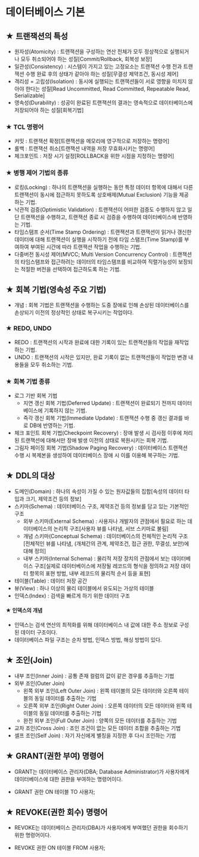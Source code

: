 # 데이터베이스 기본

## **★** 트랜잭션의 특성

- 원자성(Atomicity) : 트랜잭션을 구성하는 연산 전체가 모두 정상적으로 실행되거나 모두 취소되어야 하는 성질[Commit/Rollback, 회복성 보장]
- 일관성(Consistency) : 시스템이 가지고 있는 고정요소는 트랜잭션 수행 전과 트랜잭션 수행 완료 후의 상태가 같아야 하는 성질[무결성 제약조건, 동시성 제어]
- 격리성 = 고립성(Isolation) : 동시에 실행되는 트랜잭션들이 서로 영향을 미치지 않아야 한다는 성질[Read Uncommitted, Read Committed, Repeatable Read, Serializable]
- 영속성(Durability) : 성공이 완료된 트랜잭션의 결과는 영속적으로 데이터베이스에 저장되어야 하는 성질[회복기법]

### **★** TCL 명령어

- 커밋 : 트랜잭션 확정[트랜잭션을 메모리에 영구적으로 저장하는 명령어]
- 롤백 : 트랜잭션 취소[트랜잭션 내역을 저장 무효화시키는 명령어]
- 체크포인트 : 저장 시기 설정[ROLLBACK을 위한 시점을 지정하는 명령어]

### **★** 병행 제어 기법의 종류

- 로킹(Locking) : 하나의 트랜잭션을 실행하는 동안 특정 데이터 항목에 대해서 다른 트랜잭션이 동시에 접근하지 못하도록 상호배제(Mutual Exclusion) 기능을 제공하는 기법.
- 낙관적 검증(Optimistic Validation) : 트랜잭션이 어떠한 검증도 수행하지 않고 일단 트랜잭션을 수행하고, 트랜잭션 종료 시 검증을 수행하여 데이터베이스에 반영하는 기법.
- 타임스탬프 순서(Time Stamp Ordering) : 트랜잭션과 트랜잭션이 읽거나 갱신한 데이터에 대해 트랜잭션이 실행을 시작하기 전에 타임 스탬프(Time Stamp)를 부여하여 부여된 시간에 따라 트랜잭션 작업을 수행하는 기법.
- 다중버전 동시성 제어(MVCC; Multi Version Concurrency Control) : 트랜잭션의 타임스탬프와 접근하려는 데이터의 타임스탬프를 비교하여 직렬가능성이 보장되는 적절한 버전을 선택하여 접근하도록 하는 기법.

## **★** 회복 기법(영속성 주요 기법)

- 개념 : 회복 기법은 트랜잭션을 수행하는 도중 장애로 인해 손상된 데이터베이스를 손상되기 이전의 정상적인 상태로 복구시키는 작업이다.

### **★** REDO, UNDO

- REDO : 트랜잭션의 시작과 완료에 대한 기록이 있는 트랜잭션들의 작업을 재작업하는 기법.
- UNDO : 트랜잭션의 시작은 있지만, 완료 기록이 없는 트랜잭션들이 작업한 변경 내용들을 모두 취소하는 기법.

### **★** 회복 기법 종류

- 로그 기반 회복 기법
  - 지연 갱신 회복 기법(Deferred Update) : 트랜잭션이 완료되기 전까지 데이터베이스에 기록하지 않는 기법.
  - 즉각 갱신 회복 기법(Immediate Update) : 트랜잭션 수행 중 갱신 결과를 바로 DB에 반영하는 기법.
- 체크 포인트 회복 기법(Checkpoint Recovery) : 장애 발생 시 검사점 이후에 처리된 트랜잭션에 대해서만 장애 발생 이전의 상태로 복원시키는 회복 기법.
- 그림자 페이징 회복 기법(Shadow Paging Recovery) : 데이터베이스 트랜잭션 수행 시 복제본을 생성하여 데이터베이스 장애 시 이를 이용해 복구하는 기법.

## **★** DDL의 대상

- 도메인(Domain) : 하나의 속성이 가질 수 있는 원자값들의 집합[속성의 데이터 타입과 크기, 제약조건 등의 정보]
- 스키마(Schema) : 데이터베이스 구조, 제약조건 등의 정보를 담고 있는 기본적인 구조
  - 외부 스키마(External Schema) : 사용자나 개발자의 관점에서 필요로 하는 데이터베이스의 논리적 구조[사용자 뷰를 나타냄, 서브 스키마로 불림]
  - 개념 스키마(Conceptual Schema) : 데이터베이스의 전체적인 논리적 구조[전체적인 뷰를 나타냄, (개체간의 관계, 제약조건, 접근 권한, 무결성, 보안)에 대해 정의]
  - 내부 스키마(Internal Schema) : 물리적 저장 장치의 관점에서 보는 데이터베이스 구조[실제로 데이터베이스에 저장될 레코드의 형식을 정의하고 저장 데이터 항목의 표현 방법, 내부 레코드의 물리적 순서 등을 표현]
- 테이블(Table) : 데이터 저장 공간
- 뷰(View) : 하나 이상의 물리 테이블에서 유도되는 가상의 테이블
- 인덱스(Index) : 검색을 빠르게 하기 위한 데이터 구조

#### **★** 인덱스의 개념

- 인덱스는 검색 연산의 최적화를 위해 데이터베이스 내 값에 대한 주소 정보로 구성된 데이터 구조이다.
- 데이터베이스 파일 구조는 순차 방법, 인덱스 방법, 해싱 방법이 있다.

## **★** 조인(Join)

- 내부 조인(Inner Join) : 공통 존재 컬럼의 값이 같은 경우를 추출하는 기법
- 외부 조인(Outer Join)
  - 왼쪽 외부 조인(Left Outer Join) : 왼쪽 테이블의 모든 데이터와 오른쪽 테이블의 동일 데이터를 추출하는 기법
  - 오른쪽 외부 조인(Right Outer Join) : 오른쪽 데이터의 모든 데이터와 왼쪽 테이블의 동일 데이터를 추출하는 기법
  - 완전 외부 조인(Full Outer Join) : 양쪽의 모든 데이터를 추출하는 기법
- 교차 조인(Cross Join) : 조인 조건이 없는 모든 데이터 조합을 추출하는 기법
- 셀프 조인(Self Join) : 자기 자신에게 별칭을 지정한 후 다시 조인하는 기법

## **★** GRANT(권한 부여) 명령어

- GRANT는 데이터베이스 관리자(DBA; Database Administrator)가 사용자에게 데이터베이스에 대한 권한을 부여하는 명령어이다.

- GRANT 권한 ON 테이블 TO 사용자;

## **★** REVOKE(권한 회수) 명령어

- REVOKE는 데이터베이스 관리자(DBA)가 사용자에게 부여했던 권한을 회수하기 위한 명령어이다.

- REVOKE 권한 ON 테이블 FROM 사용자;
